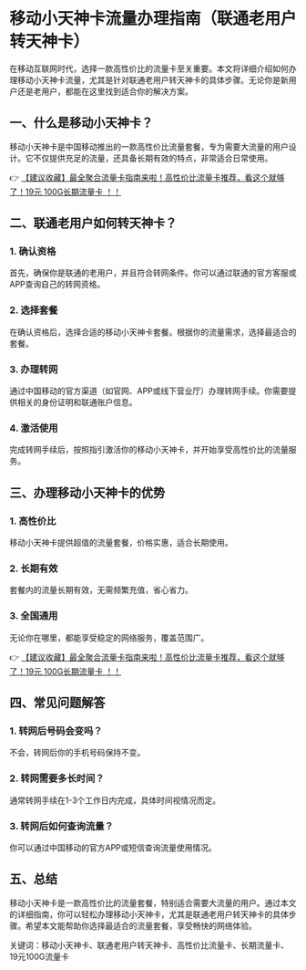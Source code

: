 # 移动小天神卡流量办理指南（联通老用户转天神卡）

在移动互联网时代，选择一款高性价比的流量卡至关重要。本文将详细介绍如何办理移动小天神卡流量，尤其是针对联通老用户转天神卡的具体步骤。无论你是新用户还是老用户，都能在这里找到适合你的解决方案。

## 一、什么是移动小天神卡？

移动小天神卡是中国移动推出的一款高性价比流量套餐，专为需要大流量的用户设计。它不仅提供充足的流量，还具备长期有效的特点，非常适合日常使用。

👉 [【建议收藏】最全聚合流量卡指南来啦！高性价比流量卡推荐，看这个就够了！19元 100G长期流量卡 ！！](https://bit.ly/Liuliangka)

## 二、联通老用户如何转天神卡？

### 1. 确认资格
首先，确保你是联通的老用户，并且符合转网条件。你可以通过联通的官方客服或APP查询自己的转网资格。

### 2. 选择套餐
在确认资格后，选择合适的移动小天神卡套餐。根据你的流量需求，选择最适合的套餐。

### 3. 办理转网
通过中国移动的官方渠道（如官网、APP或线下营业厅）办理转网手续。你需要提供相关的身份证明和联通账户信息。

### 4. 激活使用
完成转网手续后，按照指引激活你的移动小天神卡，并开始享受高性价比的流量服务。

## 三、办理移动小天神卡的优势

### 1. 高性价比
移动小天神卡提供超值的流量套餐，价格实惠，适合长期使用。

### 2. 长期有效
套餐内的流量长期有效，无需频繁充值，省心省力。

### 3. 全国通用
无论你在哪里，都能享受稳定的网络服务，覆盖范围广。

👉 [【建议收藏】最全聚合流量卡指南来啦！高性价比流量卡推荐，看这个就够了！19元 100G长期流量卡 ！！](https://bit.ly/Liuliangka)

## 四、常见问题解答

### 1. 转网后号码会变吗？
不会，转网后你的手机号码保持不变。

### 2. 转网需要多长时间？
通常转网手续在1-3个工作日内完成，具体时间视情况而定。

### 3. 转网后如何查询流量？
你可以通过中国移动的官方APP或短信查询流量使用情况。

## 五、总结

移动小天神卡是一款高性价比的流量套餐，特别适合需要大流量的用户。通过本文的详细指南，你可以轻松办理移动小天神卡，尤其是联通老用户转天神卡的具体步骤。希望本文能帮助你选择最适合的流量套餐，享受畅快的网络体验。

关键词：移动小天神卡、联通老用户转天神卡、高性价比流量卡、长期流量卡、19元100G流量卡